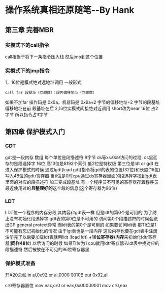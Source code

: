 # 操作系统真相还原随笔--By Hank
## 第三章 完善MBR
### 实模式下的call指令
call相当于将下一条指令压入栈 然后jmp到这个位置
### 实模式下的jmp指令
1，16位是模式绝对远地址调用
一般形式
```
call far 段基址（立即数）：段内偏移地址（立即数）
```
如果不加far 操作码是 0x9a。机器码是 0x9a+2 字节的偏移地址+2 字节的段基址
偏移地址在前 段基址在后
2,16位实模式间接绝对近调用
short改为near 16位 占2字节 所以指令占3字节
## 第四章 保护模式入门
### GDT
gdt是一段内存 数组 每个单位是段描述符 8字节
ds等xs:0x9访问的过程:
ds里面存的是段选择字 16位 高13位是8192个索引 低2位是特权级 第三位是ldt or gdt
在进入保护模式的时候 通过lgdt(load gdt)指令将gdt的表的位置(32位)和长度(16位)写入48位的gdtr寄存器
当ti位是0时cpu通过ds寄存器里面的段选择字找到gdt表里面的对应的段描述符 加工变成段基址
有一个程序员不可见的寄存器存着程序员最近使用过的**且整理好的**这个段的信息(这个寄存器为96位)
### LDT
LDT位一个程序的内存分段 其内容和gdt表一样 但是ldt的第0个是可用的
为了防止没有初始化段选择字 gdt表的第0位是不可用的 访问第0个段描述符的时候会跑出GP general protect异常
而ldt表的第0个是可用的 如果要访问ldt表 那TI位是1 不可能有忘记初始化的情况
由于lgt表也是一段内存 这段内存也要在gdt表中注册 注册完了以后要加载ldt表就用lldt (load ldt) +**16位寄存器/内存**来初始化ldtr寄存器(**同样48位**) 以后访问的时候 如果TI位为1 cpu就用ldtr寄存器去ldt表中找对应的段描述符 然后被放在不可见的96位寄存器里

### 保护模式准备
开A20总线
in al,0x92
or al,0000 0010B
out 0x92,al

cr0寄存器置位
mov eax,cr0
or eax,0x00000001
mov cr0,eax

